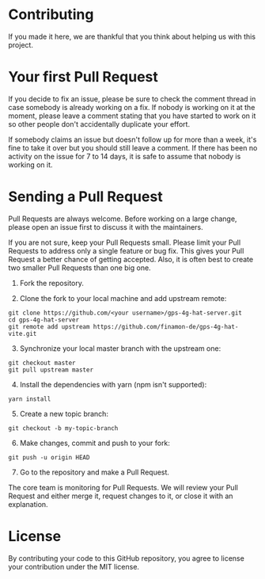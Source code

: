 # Contributing

If you made it here, we are thankful that you think about helping us with this project.

# Your first Pull Request

If you decide to fix an issue, please be sure to check the comment thread in case somebody is already working on a fix. If nobody is working on it at the moment, please leave a comment stating that you have started to work on it so other people don't accidentally duplicate your effort.

If somebody claims an issue but doesn't follow up for more than a week, it's fine to take it over but you should still leave a comment. If there has been no activity on the issue for 7 to 14 days, it is safe to assume that nobody is working on it.

# Sending a Pull Request

Pull Requests are always welcome. Before working on a large change, please open an issue first to discuss it with the maintainers.

If you are not sure, keep your Pull Requests small. Please limit your Pull Requests to address only a single feature or bug fix. This gives your Pull Request a better chance of getting accepted. Also, it is often best to create two smaller Pull Requests than one big one.

1. Fork the repository.

2. Clone the fork to your local machine and add upstream remote:

```
git clone https://github.com/<your username>/gps-4g-hat-server.git
cd gps-4g-hat-server
git remote add upstream https://github.com/finamon-de/gps-4g-hat-vite.git
```

3. Synchronize your local master branch with the upstream one:

```
git checkout master
git pull upstream master
```

4. Install the dependencies with yarn (npm isn't supported):

```
yarn install
```

5. Create a new topic branch:

```
git checkout -b my-topic-branch
```

6. Make changes, commit and push to your fork:

```
git push -u origin HEAD
```

7. Go to the repository and make a Pull Request.

The core team is monitoring for Pull Requests. We will review your Pull Request and either merge it, request changes to it, or close it with an explanation.

# License

By contributing your code to this GitHub repository, you agree to license your contribution under the MIT license.
